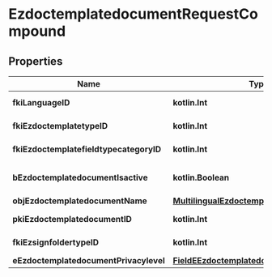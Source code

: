 
# EzdoctemplatedocumentRequestCompound

## Properties
| Name | Type | Description | Notes |
| ------------ | ------------- | ------------- | ------------- |
| **fkiLanguageID** | **kotlin.Int** | The unique ID of the Language.  Valid values:  |Value|Description| |-|-| |1|French| |2|English| |  |
| **fkiEzdoctemplatetypeID** | **kotlin.Int** | The unique ID of the Ezdoctemplatetype |  |
| **fkiEzdoctemplatefieldtypecategoryID** | **kotlin.Int** | The unique ID of the Ezdoctemplatefieldtypecategory |  |
| **bEzdoctemplatedocumentIsactive** | **kotlin.Boolean** | Whether the ezdoctemplatedocument is active or not |  |
| **objEzdoctemplatedocumentName** | [**MultilingualEzdoctemplatedocumentName**](MultilingualEzdoctemplatedocumentName.md) |  |  |
| **pkiEzdoctemplatedocumentID** | **kotlin.Int** | The unique ID of the Ezdoctemplatedocument |  [optional] |
| **fkiEzsignfoldertypeID** | **kotlin.Int** | The unique ID of the Ezsignfoldertype. |  [optional] |
| **eEzdoctemplatedocumentPrivacylevel** | [**FieldEEzdoctemplatedocumentPrivacylevel**](FieldEEzdoctemplatedocumentPrivacylevel.md) |  |  [optional] |



